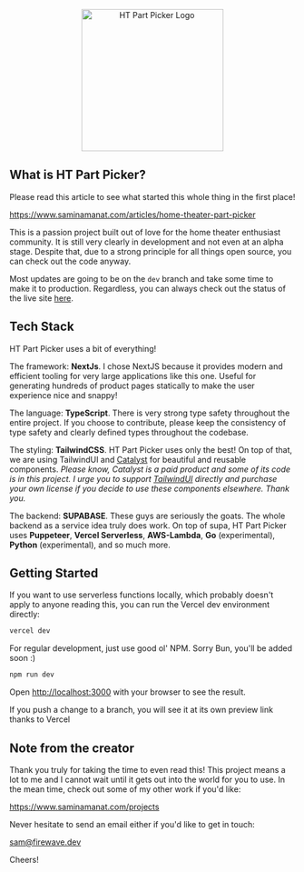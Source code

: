 <p align="center">
  <img src="https://www.htpartpicker.com/_next/image?url=%2F_next%2Fstatic%2Fmedia%2Fhome-theater.893ed986.png&w=1080&q=75" width="250" title="HT Part Picker Logo">
</p>

## What is HT Part Picker?

Please read this article to see what started this whole thing in the first place!

https://www.saminamanat.com/articles/home-theater-part-picker

This is a passion project built out of love for the home theater enthusiast community. It is still very clearly in development and not even at an alpha stage. Despite that, due to a strong principle for all things open source, you can check out the code anyway.

Most updates are going to be on the `dev` branch and take some time to make it to production. Regardless, you can always check out the status of the live site [here](https://www.htpartpicker.com/).

## Tech Stack

HT Part Picker uses a bit of everything!

The framework: **NextJs**. I chose NextJS because it provides modern and efficient tooling for very large applications like this one. Useful for generating hundreds of product pages statically to make the user experience nice and snappy!

The language: **TypeScript**. There is very strong type safety throughout the entire project. If you choose to contribute, please keep the consistency of type safety and clearly defined types throughout the codebase.

The styling: **TailwindCSS**. HT Part Picker uses only the best! On top of that, we are using TailwindUI and [Catalyst](https://catalyst.tailwindui.com/docs) for beautiful and reusable components. *Please know, Catalyst is a paid product and some of its code is in this project. I urge you to support [TailwindUI](https://tailwindui.com/) directly and purchase your own license if you decide to use these components elsewhere. Thank you.*

The backend: **SUPABASE**. These guys are seriously the goats. The whole backend as a service idea truly does work. On top of supa, HT Part Picker uses **Puppeteer**, **Vercel Serverless**, **AWS-Lambda**, **Go** (experimental), **Python** (experimental), and so much more.

## Getting Started

If you want to use serverless functions locally, which probably doesn't apply to anyone reading this, you can run the Vercel dev environment directly:

```bash
vercel dev
```

For regular development, just use good ol' NPM. Sorry Bun, you'll be added soon :)

```bash
npm run dev
```

Open [http://localhost:3000](http://localhost:3000) with your browser to see the result.

If you push a change to a branch, you will see it at its own preview link thanks to Vercel

## Note from the creator

Thank you truly for taking the time to even read this! This project means a lot to me and I cannot wait until it gets out into the world for you to use. In the mean time, check out some of my other work if you'd like:

https://www.saminamanat.com/projects

Never hesitate to send an email either if you'd like to get in touch:

[sam@firewave.dev](mailto:sam@firewave.dev?subject=I%20saw%20HT%20Part%20Picker%20on%20GitHub%20and%20want%20to%20get%20in%20touch!&body=Hey%20there!%20Your%20project%20was%20absolutely%20AMAZING!!!%20I%20would%20love%20to%20work%20together%20and%20have%20a%20few%20things%20to%20say...)

Cheers!
